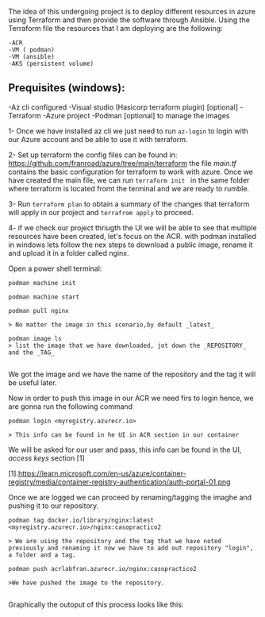 
The idea of this undergoing project is to deploy different resources in azure using Terraform and then provide the software through Ansible.
Using the Terraform file the resources that I am deploying are the following:

````
-ACR
-VM ( podman)
-VM (ansible)
-AKS (persistent volume)
````
## Prequisites (windows):
-Az cli configured
-Visual studio (Hasicorp terraform plugin) [optional]
-Terraform
-Azure project
-Podman [optional] to manage the images

1- Once we have installed az cli we just need to run ````az-login```` to login with our Azure account and be able to use it with terraform.

2- Set up terraform the config files can be found in: https://github.com/franroad/azure/tree/main/terraform the file _main.tf_ contains the basic configuration for terraform to work with azure.
Once we have created the main file, we can run ````terraform init ```` in the same folder where terraform is located  fromt the terminal and we are ready to rumble.

3- Run ````terraform plan```` to obtain a summary of the changes that terraform will apply in our project and ````terrafrom apply```` to proceed.

4- if we check our project thriugth the UI we will be able to see that multiple resources have been created, let's focus on the ACR.
with podman installed in windows lets follow the nex steps to download a public image, rename it and upload it in a folder called nginx.

Open a power shell terminal:

```#0969DA
podman machine init

podman machine start 

podman pull nginx

> No matter the image in this scenario,by default _latest_

podman image ls
> list the image that we have downloaded, jot down the _REPOSITORY_ and the _TAG_


````
We got the image and we have the name of the repository and the tag it will be useful later.

Now in order to push this image in our ACR we need firs to login hence, we are gonna run the following command

````
podman login <myregistry.azurecr.io> 

> This info can be found in he UI in ACR section in our container

````
We will be asked for our user and pass, this info can be found in the UI, _access keys_ section [1]

[1].https://learn.microsoft.com/en-us/azure/container-registry/media/container-registry-authentication/auth-portal-01.png

Once we are logged we can proceed by renaming/tagging the imaghe and pushing it to our repository.

````
podman tag docker.io/library/nginx:latest <myregistry.azurecr.io>/nginx:casopractico2

> We are using the repository and the tag that we have noted previously and renaming it now we have to add out repository "login", a folder and a tag.

podman push acrlabfran.azurecr.io/nginx:casopractico2

>We have pushed the image to the repository.


````
Graphically the outoput of this process looks like this:





